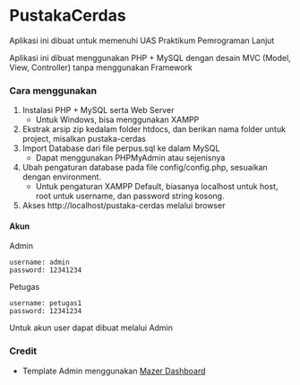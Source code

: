 # PustakaCerdas

Aplikasi ini dibuat untuk memenuhi UAS Praktikum Pemrograman Lanjut

Aplikasi ini dibuat menggunakan PHP + MySQL dengan desain MVC (Model, View, Controller) tanpa menggunakan Framework

### Cara menggunakan

1. Instalasi PHP + MySQL serta Web Server
   - Untuk Windows, bisa menggunakan XAMPP
2. Ekstrak arsip zip kedalam folder htdocs, dan berikan nama folder untuk project, misalkan pustaka-cerdas
3. Import Database dari file perpus.sql ke dalam MySQL
   - Dapat menggunakan PHPMyAdmin atau sejenisnya
4. Ubah pengaturan database pada file config/config.php, sesuaikan dengan environment.
   - Untuk pengaturan XAMPP Default, biasanya localhost untuk host, root untuk username, dan password string kosong.
5. Akses http://localhost/pustaka-cerdas melalui browser

#### Akun

Admin

```
username: admin
password: 12341234
```

Petugas

```
username: petugas1
password: 12341234
```

Untuk akun user dapat dibuat melalui Admin


### Credit
- Template Admin menggunakan [Mazer Dashboard](https://github.com/zuramai/mazer) 
